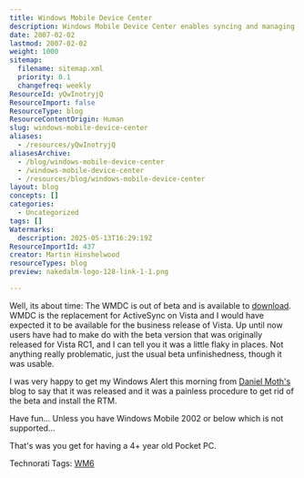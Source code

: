 ```yaml
---
title: Windows Mobile Device Center
description: Windows Mobile Device Center enables syncing and managing Windows Mobile devices on Windows Vista, replacing ActiveSync. Not compatible with Windows Mobile 2002 or earlier.
date: 2007-02-02
lastmod: 2007-02-02
weight: 1000
sitemap:
  filename: sitemap.xml
  priority: 0.1
  changefreq: weekly
ResourceId: yQwInotryjQ
ResourceImport: false
ResourceType: blog
ResourceContentOrigin: Human
slug: windows-mobile-device-center
aliases:
  - /resources/yQwInotryjQ
aliasesArchive:
  - /blog/windows-mobile-device-center
  - /windows-mobile-device-center
  - /resources/blog/windows-mobile-device-center
layout: blog
concepts: []
categories:
  - Uncategorized
tags: []
Watermarks:
  description: 2025-05-13T16:29:19Z
ResourceImportId: 437
creator: Martin Hinshelwood
resourceTypes: blog
preview: nakedalm-logo-128-link-1-1.png

---
```

Well, its about time: The WMDC is out of beta and is available to [download](http://www.microsoft.com/windowsmobile/devicecenter.mspx "Windows Mobile Device Center Download"). WMDC is the replacement for ActiveSync on Vista and I would have expected it to be available for the business release of Vista. Up until now users have had to make do with the beta version that was originally released for Vista RC1, and I can tell you it was a little flaky in places. Not anything really problematic, just the usual beta unfinishedness, though it was usable.

I was very happy to get my Windows Alert this morning from [Daniel Moth's](http://www.danielmoth.com/Blog/2007/02/wmdc-rtm.html "Windows Mobile Device Center") blog to say that it was released and it was a painless procedure to get rid of the beta and install the RTM.

Have fun... Unless you have Windows Mobile 2002 or below which is not supported...

That's was you get for having a 4+ year old Pocket PC.

Technorati Tags: [WM6](http://technorati.com/tags/WM6)
